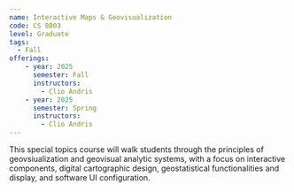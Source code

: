 ```yaml
---
name: Interactive Maps & Geovisualization
code: CS 8803
level: Graduate
tags: 
  - Fall
offerings:
    - year: 2025
      semester: Fall
      instructors:
        - Clio Andris
    - year: 2025
      semester: Spring
      instructors: 
        - Clio Andris
---
```


This special topics course will walk students through the principles of geovsiualization and geovisual analytic systems, with a focus on interactive components, digital cartographic design, geostatistical functionalities and display, and software UI configuration. 
